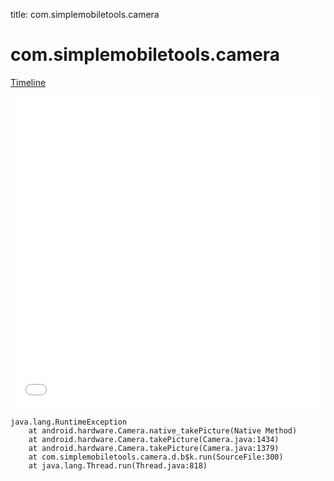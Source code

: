 title: com.simplemobiletools.camera

# com.simplemobiletools.camera

[Timeline](./vis-timeline.html)

<iframe src="./vis-timeline.html" width="100%" height="500px" style="border:none;"></iframe>

```
java.lang.RuntimeException
	at android.hardware.Camera.native_takePicture(Native Method)
	at android.hardware.Camera.takePicture(Camera.java:1434)
	at android.hardware.Camera.takePicture(Camera.java:1379)
	at com.simplemobiletools.camera.d.b$k.run(SourceFile:300)
	at java.lang.Thread.run(Thread.java:818)

```



